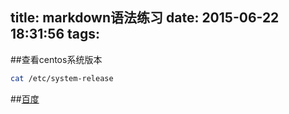title: markdown语法练习
date: 2015-06-22 18:31:56
tags: 
---

##查看centos系统版本

```bash
cat /etc/system-release
```

##[百度](http://www.baidu.com)